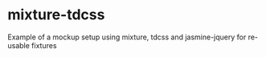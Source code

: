 mixture-tdcss
=============

Example of a mockup setup using mixture, tdcss and jasmine-jquery for re-usable fixtures

